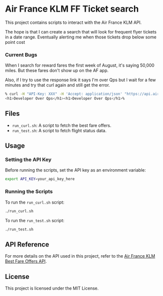 # Air France KLM FF Ticket search

This project contains scripts to interact with the Air France KLM API.

The hope is that I can create a search that will look for frequent flyer tickets in 
a date range.  Eventually alerting me when those tickets drop below some point cost

### Current Bugs


When I search for reward fares the first week of August, it's saying 50,000 miles. But these fares don't show up on the AF app.

Also, if I try to use the response link it says I'm over Qps but I wait for a few minutes and try that curl again and still get the error.  

```bash
% curl -H "API-Key: XXX" -H 'Accept: application/json' "https://api.airfranceklm.com/opendata/offers/b/v1/lowest-fare-offers?d=q0YZgYWGM0p7txrYiTSEVkagQhyoG2PEMRpRKsZi1gxgizBa6LXYuhoQpfC2CYSLvbsIkcPevKyGdgyqIUOrzi7usOoUHqG1KENYUIVebt5YFCJac7GI2h_qNEhfNxYUpGBtkDwMH0apxtZDdXRTiq3F6LuCmh7QEVOwAgA=6e2b4587519&dateInterval=2024-08-01/2024-08-08{&type,commercialCabin,displayPriceContent}"
<h1>Developer Over Qps</h1><h1>Developer Over Qps</h1>%
```



## Files

- `run_curl.sh`: A script to fetch the best fare offers.
- `run_test.sh`: A script to fetch flight status data.

## Usage

### Setting the API Key

Before running the scripts, set the API key as an environment variable:

```bash
export API_KEY=your_api_key_here
```

### Running the Scripts

To run the `run_curl.sh` script:

```bash
./run_curl.sh
```

To run the `run_test.sh` script:

```bash
./run_test.sh
```

## API Reference

For more details on the API used in this project, refer to the [Air France KLM Best Fare Offers API](https://developer.airfranceklm.com/products/api/offers/api-reference#tag/best-fare-offers).

## License

This project is licensed under the MIT License.
